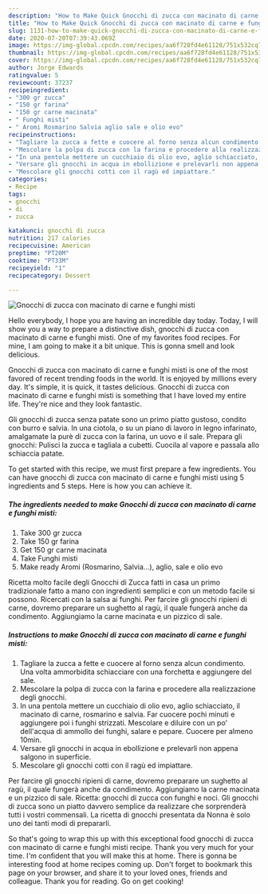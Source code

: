 ```yaml
---
description: "How to Make Quick Gnocchi di zucca con macinato di carne e funghi misti"
title: "How to Make Quick Gnocchi di zucca con macinato di carne e funghi misti"
slug: 1131-how-to-make-quick-gnocchi-di-zucca-con-macinato-di-carne-e-funghi-misti
date: 2020-07-20T07:39:43.069Z
image: https://img-global.cpcdn.com/recipes/aa6f728fd4e61128/751x532cq70/gnocchi-di-zucca-con-macinato-di-carne-e-funghi-misti-recipe-main-photo.jpg
thumbnail: https://img-global.cpcdn.com/recipes/aa6f728fd4e61128/751x532cq70/gnocchi-di-zucca-con-macinato-di-carne-e-funghi-misti-recipe-main-photo.jpg
cover: https://img-global.cpcdn.com/recipes/aa6f728fd4e61128/751x532cq70/gnocchi-di-zucca-con-macinato-di-carne-e-funghi-misti-recipe-main-photo.jpg
author: Jorge Edwards
ratingvalue: 5
reviewcount: 37237
recipeingredient:
- "300 gr zucca"
- "150 gr farina"
- "150 gr carne macinata"
- " Funghi misti"
- " Aromi Rosmarino Salvia aglio sale e olio evo"
recipeinstructions:
- "Tagliare la zucca a fette e cuocere al forno senza alcun condimento. Una volta ammorbidita schiacciare con una forchetta e aggiungere del sale."
- "Mescolare la polpa di zucca con la farina e procedere alla realizzazione degli gnocchi."
- "In una pentola mettere un cucchiaio di olio evo, aglio schiacciato, il macinato di carne, rosmarino e salvia. Far cuocere pochi minuti e aggiungere poi i funghi strizzati. Mescolare e diluire con un po&#39; dell&#39;acqua di ammollo dei funghi, salare e pepare. Cuocere per almeno 10min."
- "Versare gli gnocchi in acqua in ebollizione e prelevarli non appena salgono in superficie."
- "Mescolare gli gnocchi cotti con il ragù ed impiattare."
categories:
- Recipe
tags:
- gnocchi
- di
- zucca

katakunci: gnocchi di zucca 
nutrition: 217 calories
recipecuisine: American
preptime: "PT20M"
cooktime: "PT33M"
recipeyield: "1"
recipecategory: Dessert

---
```



![Gnocchi di zucca con macinato di carne e funghi misti](https://img-global.cpcdn.com/recipes/aa6f728fd4e61128/751x532cq70/gnocchi-di-zucca-con-macinato-di-carne-e-funghi-misti-recipe-main-photo.jpg)

Hello everybody, I hope you are having an incredible day today. Today, I will show you a way to prepare a distinctive dish, gnocchi di zucca con macinato di carne e funghi misti. One of my favorites food recipes. For mine, I am going to make it a bit unique. This is gonna smell and look delicious.

Gnocchi di zucca con macinato di carne e funghi misti is one of the most favored of recent trending foods in the world. It is enjoyed by millions every day. It's simple, it is quick, it tastes delicious. Gnocchi di zucca con macinato di carne e funghi misti is something that I have loved my entire life. They're nice and they look fantastic.

Gli gnocchi di zucca senza patate sono un primo piatto gustoso, condito con burro e salvia. In una ciotola, o su un piano di lavoro in legno infarinato, amalgamate la purè di zucca con la farina, un uovo e il sale. Prepara gli gnocchi: Pulisci la zucca e tagliala a cubetti. Cuocila al vapore e passala allo schiaccia patate.


To get started with this recipe, we must first prepare a few ingredients. You can have gnocchi di zucca con macinato di carne e funghi misti using 5 ingredients and 5 steps. Here is how you can achieve it.

<!--inarticleads1-->

##### The ingredients needed to make Gnocchi di zucca con macinato di carne e funghi misti:

1. Take 300 gr zucca
1. Take 150 gr farina
1. Get 150 gr carne macinata
1. Take  Funghi misti
1. Make ready  Aromi (Rosmarino, Salvia...), aglio, sale e olio evo


Ricetta molto facile degli Gnocchi di Zucca fatti in casa un primo tradizionale fatto a mano con ingredienti semplici e con un metodo facile si possono. Ricercati con la salsa ai funghi. Per farcire gli gnocchi ripieni di carne, dovremo preparare un sughetto al ragù, il quale fungerà anche da condimento. Aggiungiamo la carne macinata e un pizzico di sale. 

<!--inarticleads2-->

##### Instructions to make Gnocchi di zucca con macinato di carne e funghi misti:

1. Tagliare la zucca a fette e cuocere al forno senza alcun condimento. Una volta ammorbidita schiacciare con una forchetta e aggiungere del sale.
1. Mescolare la polpa di zucca con la farina e procedere alla realizzazione degli gnocchi.
1. In una pentola mettere un cucchiaio di olio evo, aglio schiacciato, il macinato di carne, rosmarino e salvia. Far cuocere pochi minuti e aggiungere poi i funghi strizzati. Mescolare e diluire con un po&#39; dell&#39;acqua di ammollo dei funghi, salare e pepare. Cuocere per almeno 10min.
1. Versare gli gnocchi in acqua in ebollizione e prelevarli non appena salgono in superficie.
1. Mescolare gli gnocchi cotti con il ragù ed impiattare.


Per farcire gli gnocchi ripieni di carne, dovremo preparare un sughetto al ragù, il quale fungerà anche da condimento. Aggiungiamo la carne macinata e un pizzico di sale. Ricetta: gnocchi di zucca con funghi e noci. Gli gnocchi di zucca sono un piatto davvero semplice da realizzare che sorprenderà tutti i vostri commensali. La ricetta di gnocchi presentata da Nonna è solo uno dei tanti modi di prepararli. 

So that's going to wrap this up with this exceptional food gnocchi di zucca con macinato di carne e funghi misti recipe. Thank you very much for your time. I'm confident that you will make this at home. There is gonna be interesting food at home recipes coming up. Don't forget to bookmark this page on your browser, and share it to your loved ones, friends and colleague. Thank you for reading. Go on get cooking!

